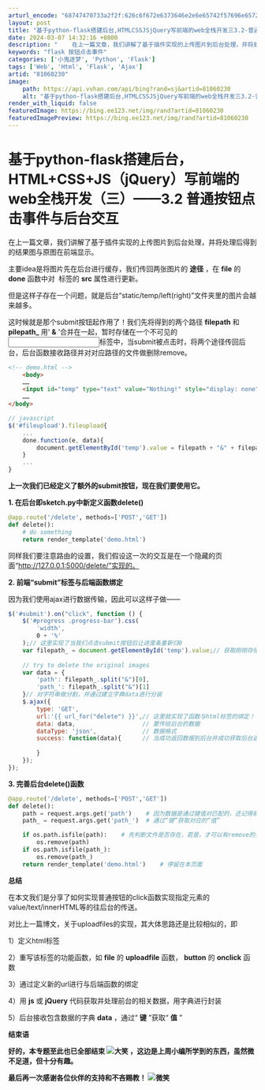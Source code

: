 ```yaml
---
arturl_encode: "68747470733a2f2f:626c6f672e6373646e2e6e65742f57696e657243686f70696e:2f61727469636c652f64657461696c732f3831303630323330"
layout: post
title: "基于python-flask搭建后台,HTMLCSSJSjQuery写前端的web全栈开发三3.2-普通按钮点击事件与后台交互"
date: 2024-03-07 14:32:16 +0800
description: "    在上一篇文章，我们讲解了基于插件实现的上传图片到后台处理，并将处理后得到的结果图与原图在前端"
keywords: "flask 按钮点击事件"
categories: ['小鬼逐梦', 'Python', 'Flask']
tags: ['Web', 'Html', 'Flask', 'Ajax']
artid: "81060230"
image:
    path: https://api.vvhan.com/api/bing?rand=sj&artid=81060230
    alt: "基于python-flask搭建后台,HTMLCSSJSjQuery写前端的web全栈开发三3.2-普通按钮点击事件与后台交互"
render_with_liquid: false
featuredImage: https://bing.ee123.net/img/rand?artid=81060230
featuredImagePreview: https://bing.ee123.net/img/rand?artid=81060230
---
```


# 基于python-flask搭建后台，HTML+CSS+JS（jQuery）写前端的web全栈开发（三）——3.2 普通按钮点击事件与后台交互

在上一篇文章，我们讲解了基于插件实现的上传图片到后台处理，并将处理后得到的结果图与原图在前端显示。

主要idea是将图片先在后台进行缓存，我们传回两张图片的
**途径**
，在
**file**
的
**done**
函数中对
**<img/>**
标签的
**src**
属性进行更新。

但是这样子存在一个问题，就是后台“static/temp/left(right)”文件夹里的图片会越来越多。

这时候就是那个submit按钮起作用了！我们先将得到的两个路径
**filepath**
和
**pilepath\_**
用‘
**&**
’合并在一起，暂时存储在一个不可见的<input type="text"/>标签中，当submit被点击时，将两个途径传回后台，后台函数接收路径并对对应路径的文件做删除remove。

```html
<!-- demo.html -->
    <body>
    ……
    <input id="temp" type="text" value="Nothing!" style="display: none">
    ……
</body>
```

```javascript
// javascript
$('#fileupload').fileupload{
    ...
    done.function(e, data){
        document.getElementById('temp').value = filepath + "&" + filepath_;
    }
    ...
}
```

**上一次我们已经定义了额外的submit按钮，现在我们要使用它。**

**1. 在后台即sketch.py中新定义函数delete()**

```python
@app.route('/delete', methods=['POST','GET'])
def delete():
    # do something
    return render_template('demo.html')
```

同样我们要注意路由的设置，我们假设这一次的交互是在一个隐藏的页面“http://127.0.0.1:5000/delete/”实现的。

**2. 前端“submit”标签与后端函数绑定**

因为我们使用ajax进行数据传输，因此可以这样子做——

```javascript
$('#submit').on("click", function () {
    $('#progress .progress-bar').css(
        'width',
        0 + '%'
    );// 这里实现了当我们点击submit按钮后让进度条重新归0
    var filepath_ = document.getElementById('temp').value;// 获取刚刚存储在temp（text）上的数值
                
    // try to delete the original images
    var data = {
        'path': filepath_.split("&")[0],
        'path_': filepath_.split("&")[1]
    }// 对字符串做分割，并通过建立字典data进行分装
    $.ajax({
        type: 'GET',
        url:'{{ url_for("delete") }}',// 这里就实现了函数与html标签的绑定！！！
        data: data,                   // 要传给后台的数据
        dataType: 'json',             // 数据格式
        success: function(data){      // 当成功返回数据到后台并成功获取后台返回的数据时，采取的动作在success函数中定义，与前面的done是类似的
            
        }
    });
});
```

**3. 完善后台delete()函数**

```python
@app.route('/delete', methods=['POST','GET'])
def delete():
    path = request.args.get('path')    # 因为数据是通过键值对匹配的，还记得前面data的两个键值对吗？
    path_ = request.args.get('path_')  # 通过“键”获取对应的“值”

    if os.path.isfile(path):    # 先判断文件是否存在，若是，才可以有remove的意义
        os.remove(path)
    if os.path.isfile(path_):
        os.remove(path_)
    return render_template('demo.html')    # 停留在本页面
```

**总结**

在本文我们是分享了如何实现普通按钮的click函数实现指定元素的value/text/innerHTML等的往后台的传送。

对比上一篇博文，关于uploadfiles的实现，其大体思路还是比较相似的，即

1）定义html标签

2）重写该标签的功能函数，如
**file**
的
**uploadfile**
函数，
**button**
的
**onclick**
函数

3）通过定义新的url进行与后端函数的绑定

4）用
**js**
或
**jQuery**
代码获取并处理前台的相关数据，用字典进行封装

5）后台接收包含数据的字典
**data**
，通过“
**键**
”获取“
**值**
”

**结束语**

**好的，本专题至此也已全部结束
![大笑](https://static-blog.csdn.net/xheditor/xheditor_emot/default/laugh.gif)
，这边是上周小编所学到的东西，虽然微不足道，但十分有趣。**

**最后再一次感谢各位伙伴的支持和不吝赐教！
![微笑](https://static-blog.csdn.net/xheditor/xheditor_emot/default/smile.gif)**